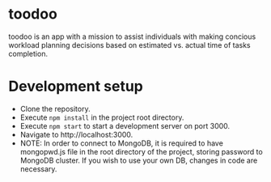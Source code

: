 # toodoo
toodoo is an app with a mission to assist individuals with making concious workload planning decisions based on estimated vs. actual time of tasks completion.

# Development setup
  - Clone the repository.
  - Execute `npm install` in the project root directory.
  - Execute `npm start` to start a development server on port 3000.
  - Navigate to http://localhost:3000.
  - NOTE: In order to connect to MongoDB, it is required to have mongopwd.js file in the root directory of the project, storing password to MongoDB cluster. If you wish to use your own DB, changes in code are necessary.
